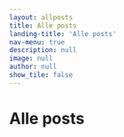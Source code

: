 ```yaml
---
layout: allposts
title: Alle posts
landing-title: 'Alle posts'
nav-menu: true
description: null
image: null
author: null
show_tile: false
---
```


<h1>Alle posts</h1>
